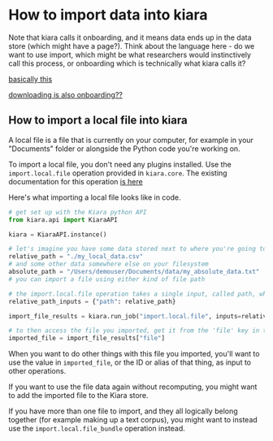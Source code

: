 # How to import data into kiara

Note that kiara calls it onboarding, and it means data ends up in the data store (which might have a page?). Think about the language here - do we want to use import, which might be what researchers would instinctively call this process, or onboarding which is technically what kiara calls it?

[basically this](https://dharpa.org/kiara.documentation/latest/usage/getting_started/#finding-the-right-command-and-how-to-use-it)

[downloading is also onboarding??](https://dharpa.org/kiara.documentation/latest/workshop/workshop/#downloading-files)


## How to import a local file into kiara

A local file is a file that is currently on your computer, for example in your "Documents" folder or alongside the Python code you're working on.

To import a local file, you don't need any plugins installed. Use the `import.local.file` operation provided in `kiara.core`. The existing documentation for this operation [is here](https://dharpa.org/kiara/latest/included_components/operations/#kiara_info.operations.import.local.file)

Here's what importing a local file looks like in code.

```python
# get set up with the Kiara python API
from kiara.api import KiaraAPI

kiara = KiaraAPI.instance()

# let's imagine you have some data stored next to where you're going to run this code from (in the same directory)
relative_path = "./my_local_data.csv"
# and some other data somewhere else on your filesystem
absolute_path = "/Users/demouser/Documents/data/my_absolute_data.txt"
# you can import a file using either kind of file path

# the import.local.file operation takes a single input, called path, which is the path to your file
relative_path_inputs = {"path": relative_path}

import_file_results = kiara.run_job("import.local.file", inputs=relative_path_inputs)

# to then access the file you imported, get it from the 'file' key in the result
imported_file = import_file_results["file"]
```

When you want to do other things with this file you imported, you'll want to use the value in `imported_file`, or the ID or alias of that thing, as input to other operations.

If you want to use the file data again without recomputing, you might want to add the imported file to the Kiara store. 

If you have more than one file to import, and they all logically belong together (for example making up a text corpus), you might want to instead use the `import.local.file_bundle` operation instead.